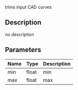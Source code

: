 trims input CAD curves



## Description
no description
## Parameters

<table>
<thead>
	<tr>
		<th>Name</th>
		<th>Type</th>
		<th>Description</th>
	</tr>
</thead>
<tr>
	<td>min</td>
	<td><div class='bg-yellow-800 px-2 py-px text-white rounded-sm'>float</div></td>
	<td>min</td>
</tr>
<tr>
	<td>max</td>
	<td><div class='bg-yellow-800 px-2 py-px text-white rounded-sm'>float</div></td>
	<td>max</td>
</tr>
</table>